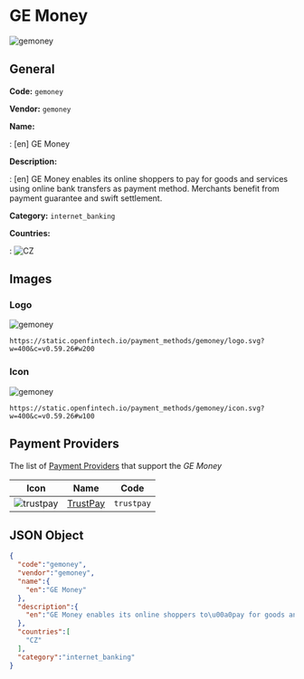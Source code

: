 
# GE Money 
![gemoney](https://static.openfintech.io/payment_methods/gemoney/logo.svg?w=400&c=v0.59.26#w200)  

## General 
**Code:** `gemoney` 
 
**Vendor:** `gemoney` 
 
**Name:**  
 
:	[en] GE Money  
 
**Description:**  
 
: [en] GE Money enables its online shoppers to pay for goods and services using online bank transfers as payment method. Merchants benefit from payment guarantee and swift settlement.   
 
**Category:** `internet_banking` 
 
**Countries:**  
 
:	![CZ](https://cdnjs.cloudflare.com/ajax/libs/flag-icon-css/3.3.0/flags/4x3/cz.svg#w24)  
 

## Images 

### Logo 
![gemoney](https://static.openfintech.io/payment_methods/gemoney/logo.svg?w=400&c=v0.59.26#w200)  

```
https://static.openfintech.io/payment_methods/gemoney/logo.svg?w=400&c=v0.59.26#w200
```  

### Icon 
![gemoney](https://static.openfintech.io/payment_methods/gemoney/icon.svg?w=400&c=v0.59.26#w100)  

```
https://static.openfintech.io/payment_methods/gemoney/icon.svg?w=400&c=v0.59.26#w100
```  

## Payment Providers 
 
The list of  [Payment Providers](/providers) that support the _GE Money_  

|Icon|Name|Code| 
|:---:|:---:|:---:| 
|![trustpay](https://static.openfintech.io/payment_providers/trustpay/icon.svg?w=600&c=v0.59.26#w100) |[TrustPay](/providers/trustpay)|`trustpay`| 
 

## JSON Object 

```json
{
  "code":"gemoney",
  "vendor":"gemoney",
  "name":{
    "en":"GE Money"
  },
  "description":{
    "en":"GE Money enables its online shoppers to\u00a0pay for goods and services using online bank transfers as payment method. Merchants benefit from payment guarantee and swift settlement.\u00a0"
  },
  "countries":[
    "CZ"
  ],
  "category":"internet_banking"
}
```  
